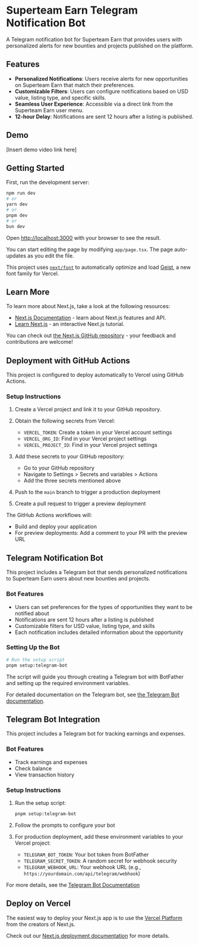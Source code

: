 # Superteam Earn Telegram Notification Bot

A Telegram notification bot for Superteam Earn that provides users with personalized alerts for new bounties and projects published on the platform.

## Features

- **Personalized Notifications**: Users receive alerts for new opportunities on Superteam Earn that match their preferences.
- **Customizable Filters**: Users can configure notifications based on USD value, listing type, and specific skills.
- **Seamless User Experience**: Accessible via a direct link from the Superteam Earn user menu.
- **12-hour Delay**: Notifications are sent 12 hours after a listing is published.

## Demo

[Insert demo video link here]

## Getting Started

First, run the development server:

```bash
npm run dev
# or
yarn dev
# or
pnpm dev
# or
bun dev
```

Open [http://localhost:3000](http://localhost:3000) with your browser to see the result.

You can start editing the page by modifying `app/page.tsx`. The page auto-updates as you edit the file.

This project uses [`next/font`](https://nextjs.org/docs/app/building-your-application/optimizing/fonts) to automatically optimize and load [Geist](https://vercel.com/font), a new font family for Vercel.

## Learn More

To learn more about Next.js, take a look at the following resources:

- [Next.js Documentation](https://nextjs.org/docs) - learn about Next.js features and API.
- [Learn Next.js](https://nextjs.org/learn) - an interactive Next.js tutorial.

You can check out [the Next.js GitHub repository](https://github.com/vercel/next.js) - your feedback and contributions are welcome!

## Deployment with GitHub Actions

This project is configured to deploy automatically to Vercel using GitHub Actions.

### Setup Instructions

1. Create a Vercel project and link it to your GitHub repository.
2. Obtain the following secrets from Vercel:
   - `VERCEL_TOKEN`: Create a token in your Vercel account settings
   - `VERCEL_ORG_ID`: Find in your Vercel project settings
   - `VERCEL_PROJECT_ID`: Find in your Vercel project settings

3. Add these secrets to your GitHub repository:
   - Go to your GitHub repository
   - Navigate to Settings > Secrets and variables > Actions
   - Add the three secrets mentioned above

4. Push to the `main` branch to trigger a production deployment
5. Create a pull request to trigger a preview deployment

The GitHub Actions workflows will:
- Build and deploy your application
- For preview deployments: Add a comment to your PR with the preview URL

## Telegram Notification Bot

This project includes a Telegram bot that sends personalized notifications to Superteam Earn users about new bounties and projects.

### Bot Features

- Users can set preferences for the types of opportunities they want to be notified about
- Notifications are sent 12 hours after a listing is published
- Customizable filters for USD value, listing type, and skills
- Each notification includes detailed information about the opportunity

### Setting Up the Bot

```bash
# Run the setup script
pnpm setup:telegram-bot
```

The script will guide you through creating a Telegram bot with BotFather and setting up the required environment variables.

For detailed documentation on the Telegram bot, see [the Telegram Bot documentation](./docs/telegram-bot.md).

## Telegram Bot Integration

This project includes a Telegram bot for tracking earnings and expenses.

### Bot Features

- Track earnings and expenses
- Check balance
- View transaction history

### Setup Instructions

1. Run the setup script:
   ```bash
   pnpm setup:telegram-bot
   ```

2. Follow the prompts to configure your bot

3. For production deployment, add these environment variables to your Vercel project:
   - `TELEGRAM_BOT_TOKEN`: Your bot token from BotFather
   - `TELEGRAM_SECRET_TOKEN`: A random secret for webhook security
   - `TELEGRAM_WEBHOOK_URL`: Your webhook URL (e.g., `https://yourdomain.com/api/telegram/webhook`)

For more details, see the [Telegram Bot Documentation](docs/telegram-bot.md)

## Deploy on Vercel

The easiest way to deploy your Next.js app is to use the [Vercel Platform](https://vercel.com/new?utm_medium=default-template&filter=next.js&utm_source=create-next-app&utm_campaign=create-next-app-readme) from the creators of Next.js.

Check out our [Next.js deployment documentation](https://nextjs.org/docs/app/building-your-application/deploying) for more details.
